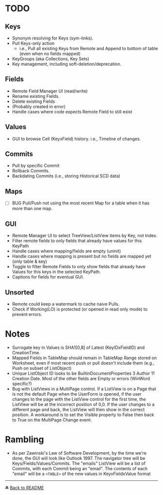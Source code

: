 # TODO
## Keys
- Synonym resolving for Keys (sym-links).
- Pull Keys-only action
  - i.e., Pull all existing Keys from Remote and Append to bottom of table (even when no fields mapped)
- KeyGroups (aka Collections, Key Sets)
- Key management, including soft-deletion/deprecation.

## Fields
- Remote Field Manager UI (read/write)
- Rename existing Fields. 
- Delete existing Fields 
 - (Probably created in error)
 - Handle cases where code expects Remote Field to still exist

## Values
- GUI to browse Cell (KeyxField) history. i.e., Timeline of changes.

## Commits
- Pull by specific Commit
- Rollback Commits.
- Backdating Commits (i.e., storing Historical SCD data)

## Maps
- [ ] BUG Pull/Push not using the most recent Map for a table when it has more than one map.

## GUI
- Remote Manager UI to select TreeView/ListView items by Key, not Index.
- Filter remote fields to only fields that already have values for this KeyPath
- Handle cases where mapping/fields are empty (uninit)
- Handle cases where mapping is present but no fields are mapped yet (only table & key)
- Toggle to filter Remote Fields to only show fields that already have Values for this keys in the selected KeyPath.
- Captions for fields for eventual GUI.

## Unsorted
- Remote could keep a watermark to cache naive Pulls.
- Check if Working(LO) is protected (or opened in read only mode) to prevent errors.

# Notes
- Surrogate key in Values is SHA1[0,8] of Latest (KeyIDxFieldID) and CreationTime.
- Mapped Fields in TableMap should remain in TableMap Range stored on Worksheet, even if most recent push or pull doesn't include them (e.g., Push on subset of ListObject)
- Unique ListObject ID looks to be BuiltinDocumentProperties 3 Author 11 Creation Date. Most of the other fields are Empty or errors (WinWord specific?)
- Bug with ListViews in a MultiPage control. If a ListView is on a Page that is not the default Page when the UserForm is opened, if the user changes to the page with the ListView control for the first time, the ListView will be at the incorrect position of 0,0. If the user changes to a different page and back, the ListView will then show in the correct position. A workaround is to set the Visible property to False then back to True on the MultiPage Change event.

# Rambling
- As per Zawinski's Law of Software Development, by the time we're done, the GUI will look like Outlook 1997. The navigator tree will be Keys/Fields/Values/Commits. The "emails" ListView will be a list of Commits, with each Commit being an "email". The contents of each "email" will be a `<TABLE>` of the new values in KeyxFieldxValue format

---
⏏️ [Back to README](../README.md)
